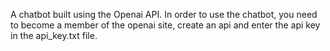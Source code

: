 A chatbot built using the Openai API.
In order to use the chatbot, you need to become a member of the openai site, create an api and enter the api key in the api_key.txt file.
